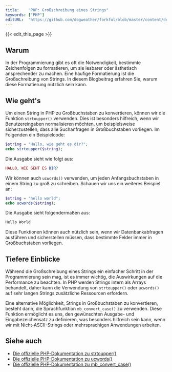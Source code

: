 ```yaml
---
title:    "PHP: Großschreibung eines Strings"
keywords: ["PHP"]
editURL:  "https://github.com/dogweather/forkful/blob/master/content/de/php/capitalizing-a-string.md"
---
```


{{< edit_this_page >}}

## Warum
In der Programmierung gibt es oft die Notwendigkeit, bestimmte Zeichenfolgen zu formatieren, um sie lesbarer oder ästhetisch ansprechender zu machen. Eine häufige Formatierung ist die Großschreibung von Strings. In diesem Blogbeitrag erfahren Sie, warum diese Formatierung nützlich sein kann.

## Wie geht's
Um einen String in PHP zu Großbuchstaben zu konvertieren, können wir die Funktion `strtoupper()` verwenden. Dies ist besonders hilfreich, wenn wir Benutzereingaben normalisieren möchten, um beispielsweise sicherzustellen, dass alle Suchanfragen in Großbuchstaben vorliegen. Im Folgenden ein Beispielcode:

```PHP
$string = "Hallo, wie geht es dir?";
echo strtoupper($string);
```

Die Ausgabe sieht wie folgt aus:

```PHP
HALLO, WIE GEHT ES DIR?
```

Wir können auch `ucwords()` verwenden, um jeden Anfangsbuchstaben in einem String zu groß zu schreiben. Schauen wir uns ein weiteres Beispiel an:

```PHP
$string = "hello world";
echo ucwords($string);
```

Die Ausgabe sieht folgendermaßen aus:

```PHP
Hello World
```

Diese Funktionen können auch nützlich sein, wenn wir Datenbankabfragen ausführen und sicherstellen müssen, dass bestimmte Felder immer in Großbuchstaben vorliegen.

## Tiefere Einblicke
Während die Großschreibung eines Strings ein einfacher Schritt in der Programmierung sein mag, ist es immer wichtig, die Auswirkungen auf die Performance zu beachten. In PHP werden Strings intern als Arrays behandelt, daher kann die Verwendung von `strtoupper()` oder `ucwords()` auf sehr langen Strings zusätzliche Ressourcen erfordern.

Eine alternative Möglichkeit, Strings in Großbuchstaben zu konvertieren, besteht darin, die Sprachfunktion `mb_convert_case()` zu verwenden. Diese Funktion ermöglicht es uns, den gewünschten Ausgabe- und Eingabezeichensatz zu definieren, was besonders hilfreich sein kann, wenn wir mit Nicht-ASCII-Strings oder mehrsprachigen Anwendungen arbeiten.

## Siehe auch
- [Die offizielle PHP-Dokumentation zu strtoupper()](https://www.php.net/manual/de/function.strtoupper.php)
- [Die offizielle PHP-Dokumentation zu ucwords()](https://www.php.net/manual/de/function.ucwords.php)
- [Die offizielle PHP-Dokumentation zu mb_convert_case()](https://www.php.net/manual/de/function.mb-convert-case.php)